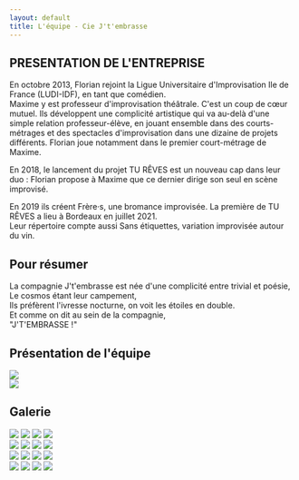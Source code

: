 ```yaml
--- 
layout: default 
title: L'équipe - Cie J't'embrasse 
---
```

<div id="presentation">
    <div id="presentation-content">
        <h2>PRESENTATION DE L'ENTREPRISE </h2>
        <p> En octobre 2013, Florian rejoint la Ligue Universitaire d'Improvisation Ile de France (LUDI-IDF), en tant que comédien. <br> Maxime y est professeur d'improvisation théâtrale. C'est un coup de cœur mutuel. Ils développent une complicité artistique
            qui va au-delà d'une simple relation professeur-élève, en jouant ensemble dans des courts-métrages et des spectacles d'improvisation dans une dizaine de projets différents. Florian joue notamment dans le premier court-métrage de Maxime.</p>
        <p>
            En 2018, le lancement du projet TU RÊVES est un nouveau cap dans leur duo : Florian propose à Maxime que ce dernier dirige son seul en scène improvisé.</p>
        <p>
            En 2019 ils créent Frère·s, une bromance improvisée. La première de TU RÊVES a lieu à Bordeaux en juillet 2021. <br> Leur répertoire compte aussi Sans étiquettes, variation improvisée autour du vin.</p>
    </div>
</div>
<div id="resumer">
    <div id="resumer-content">
        <h2 class="gros-titre">Pour résumer</h2>
        <p>La compagnie J't'embrasse est née d'une complicité entre trivial et poésie, <br> Le cosmos étant leur campement, <br> Ils préfèrent l'ivresse nocturne, on voit les étoiles en double.<br> Et comme on dit au sein de la compagnie, <br>
            <span class="gras">"J'T'EMBRASSE !"</span>
        </p>
    </div>
</div>
<div id="photo-equipe">
    <h2 class="gros-titre">Présentation de l'équipe</h2>
    <div id="photo">
        <div id="photo_1">
            <a href="https://placeholder.com"><img src="https://via.placeholder.com/541x564"></a>
        </div>
        <div id="photo_2">
            <a href="https://placeholder.com"><img src="https://via.placeholder.com/541x564"></a>
        </div>
    </div>
</div>
<div id="galerie">
    <h2 class="gros-titre">Galerie</h2>
    <div id="galerie-photos">
        <div id="un">
            <a href="https://placeholder.com"><img src="https://via.placeholder.com/250"></a>
            <a href="https://placeholder.com"><img src="https://via.placeholder.com/250"></a>
            <a href="https://placeholder.com"><img src="https://via.placeholder.com/250"></a>
            <a href="https://placeholder.com"><img src="https://via.placeholder.com/250"></a>
        </div>
        <div id="deux">
            <a href="https://placeholder.com"><img src="https://via.placeholder.com/250"></a>
            <a href="https://placeholder.com"><img src="https://via.placeholder.com/250"></a>
            <a href="https://placeholder.com"><img src="https://via.placeholder.com/250"></a>
            <a href="https://placeholder.com"><img src="https://via.placeholder.com/250"></a>
        </div>
        <div id="trois">
            <a href="https://placeholder.com"><img src="https://via.placeholder.com/250"></a>
            <a href="https://placeholder.com"><img src="https://via.placeholder.com/250"></a>
            <a href="https://placeholder.com"><img src="https://via.placeholder.com/250"></a>
            <a href="https://placeholder.com"><img src="https://via.placeholder.com/250"></a>
        </div>
        <div id="quatre">
            <a href="https://placeholder.com"><img src="https://via.placeholder.com/250"></a>
            <a href="https://placeholder.com"><img src="https://via.placeholder.com/250"></a>
            <a href="https://placeholder.com"><img src="https://via.placeholder.com/250"></a>
            <a href="https://placeholder.com"><img src="https://via.placeholder.com/250"></a>
        </div>
    </div>
</div>